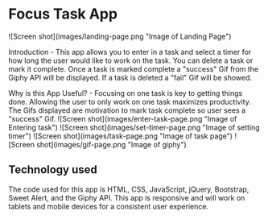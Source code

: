 <h1>Focus Task App</h1>
![Screen shot](images/landing-page.png "Image of Landing Page")
<p>Introduction - This app allows you to enter in a task and select a timer for how long the user would like to work on the task. You can delete a task or mark it complete. Once a task is marked complete a "success" Gif from the Giphy API will be displayed. If a task is deleted a "fail" Gif will be showed.</p>
<p>Why is this App Useful? - Focusing on one task is key to getting things done. Allowing the user to only work on one task maximizes productivity. The Gifs displayed are motivation to mark task complete so user sees a "success" Gif.
![Screen shot](images/enter-task-page.png "Image of Entering task")
![Screen shot](images/set-timer-page.png "Image of setting timer")
![Screen shot](images/task-page.png "Image of task page")
![Screen shot](images/gif-page.png "Image of giphy")
<h2>Technology used</h2>
<p>The code used for this app is HTML, CSS, JavaScript, jQuery, Bootstrap, Sweet Alert, and the Giphy API. This app is responsive and will work on tablets and mobile devices for a consistent user experience.</p>
